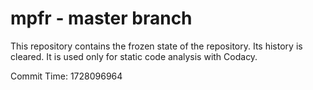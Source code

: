 # mpfr - master branch

This repository contains the frozen state of the repository.
Its history is cleared. It is used only for static code
analysis with Codacy.

Commit Time: 1728096964